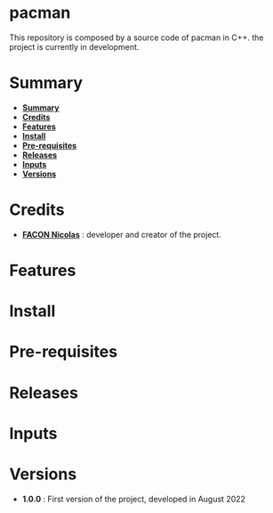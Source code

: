 # pacman

This repository is composed by a source code of pacman in C++. the project is currently in development.

# Summary

* **[Summary](#summary)**
* **[Credits](#credits)**
* **[Features](#features)**
* **[Install](#install)**
* **[Pre-requisites](#pre-requisites)**
* **[Releases](#releases)**
* **[Inputs](#inputs)**
* **[Versions](#versions)**

# Credits

 * **[FACON Nicolas](github.com/FACON-Nicolas)** : developer and creator of the project.

# Features
# Install
# Pre-requisites
# Releases
# Inputs 
# Versions

 * **1.0.0** : First version of the project, developed in August 2022
 
